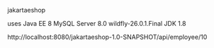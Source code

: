 jakartaeshop



uses Java EE 8
MySQL Server 8.0
wildfly-26.0.1.Final
JDK 1.8

http://localhost:8080/jakartaeshop-1.0-SNAPSHOT/api/employee/10